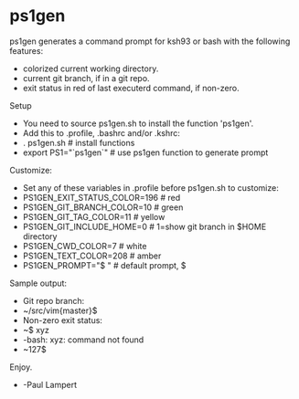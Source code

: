 ps1gen
======
ps1gen generates a command prompt for ksh93 or bash with the following features:
* colorized current working directory.
* current git branch, if in a git repo.
* exit status in red of last executerd command, if non-zero.

Setup
* You need to source ps1gen.sh to install the function 'ps1gen'.
* Add this to .profile, .bashrc and/or .kshrc:
*  . ps1gen.sh               # install functions
*  export PS1="\`ps1gen\`"   # use ps1gen function to generate prompt

Customize:
* Set any of these variables in .profile before ps1gen.sh to customize:
*  PS1GEN_EXIT_STATUS_COLOR=196    # red
*  PS1GEN_GIT_BRANCH_COLOR=10      # green
*  PS1GEN_GIT_TAG_COLOR=11         # yellow
*  PS1GEN_GIT_INCLUDE_HOME=0       # 1=show git branch in $HOME directory
*  PS1GEN_CWD_COLOR=7              # white
*  PS1GEN_TEXT_COLOR=208           # amber
*  PS1GEN_PROMPT="$ "              # default prompt, $

Sample output:
* Git repo branch:
*   ~/src/vim{master}$ 
* Non-zero exit status:
*   ~$ xyz
*   -bash: xyz: command not found
*   ~127$ 

Enjoy.
* -Paul Lampert
